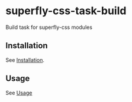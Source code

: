 # superfly-css-task-build

Build task for superfly-css modules

## Installation

See [Installation](https://github.com/superfly-css/superfly-css/#installation).

## Usage

See [Usage](https://github.com/superfly-css/superfly-css/#usage)
